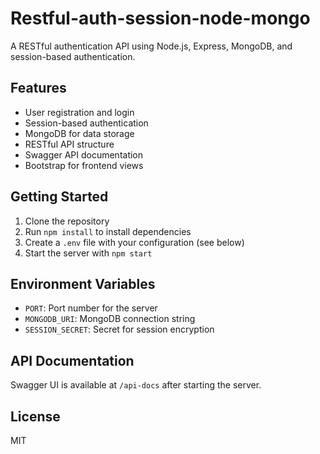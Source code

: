 # Restful-auth-session-node-mongo

A RESTful authentication API using Node.js, Express, MongoDB, and session-based authentication.

## Features
- User registration and login
- Session-based authentication
- MongoDB for data storage
- RESTful API structure
- Swagger API documentation
- Bootstrap for frontend views

## Getting Started

1. Clone the repository
2. Run `npm install` to install dependencies
3. Create a `.env` file with your configuration (see below)
4. Start the server with `npm start`

## Environment Variables
- `PORT`: Port number for the server
- `MONGODB_URI`: MongoDB connection string
- `SESSION_SECRET`: Secret for session encryption

## API Documentation
Swagger UI is available at `/api-docs` after starting the server.

## License
MIT
